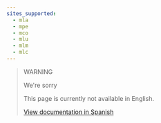 ```yaml
---
sites_supported:
  - mla
  - mpe
  - mco
  - mlu
  - mlm
  - mlc
---
```


> WARNING
>
> We're sorry
>
> This page is currently not available in English.
>
>[View documentation in Spanish](https://www.mercadopago.com.ar/developers/es/guides/reports/account-money/introduction/)
